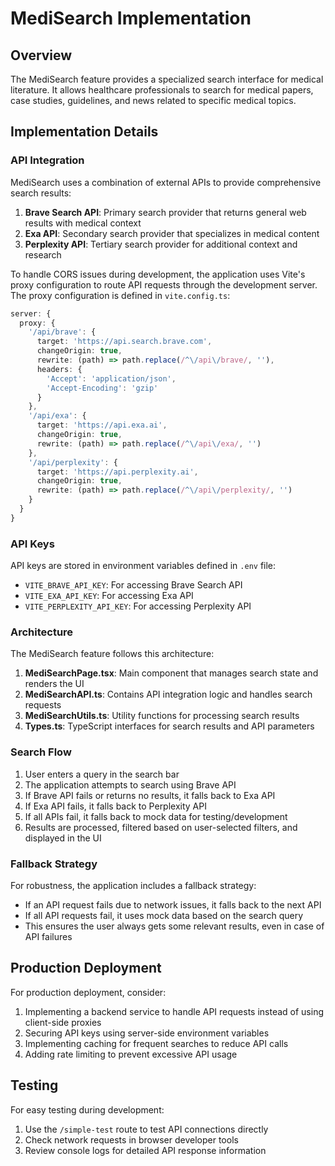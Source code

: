 # MediSearch Implementation

## Overview

The MediSearch feature provides a specialized search interface for medical literature. It allows healthcare professionals to search for medical papers, case studies, guidelines, and news related to specific medical topics.

## Implementation Details

### API Integration

MediSearch uses a combination of external APIs to provide comprehensive search results:

1. **Brave Search API**: Primary search provider that returns general web results with medical context
2. **Exa API**: Secondary search provider that specializes in medical content
3. **Perplexity API**: Tertiary search provider for additional context and research

To handle CORS issues during development, the application uses Vite's proxy configuration to route API requests through the development server. The proxy configuration is defined in `vite.config.ts`:

```typescript
server: {
  proxy: {
    '/api/brave': {
      target: 'https://api.search.brave.com',
      changeOrigin: true,
      rewrite: (path) => path.replace(/^\/api\/brave/, ''),
      headers: {
        'Accept': 'application/json',
        'Accept-Encoding': 'gzip'
      }
    },
    '/api/exa': {
      target: 'https://api.exa.ai',
      changeOrigin: true,
      rewrite: (path) => path.replace(/^\/api\/exa/, '')
    },
    '/api/perplexity': {
      target: 'https://api.perplexity.ai',
      changeOrigin: true,
      rewrite: (path) => path.replace(/^\/api\/perplexity/, '')
    }
  }
}
```

### API Keys

API keys are stored in environment variables defined in `.env` file:

- `VITE_BRAVE_API_KEY`: For accessing Brave Search API
- `VITE_EXA_API_KEY`: For accessing Exa API
- `VITE_PERPLEXITY_API_KEY`: For accessing Perplexity API

### Architecture

The MediSearch feature follows this architecture:

1. **MediSearchPage.tsx**: Main component that manages search state and renders the UI
2. **MediSearchAPI.ts**: Contains API integration logic and handles search requests
3. **MediSearchUtils.ts**: Utility functions for processing search results
4. **Types.ts**: TypeScript interfaces for search results and API parameters

### Search Flow

1. User enters a query in the search bar
2. The application attempts to search using Brave API
3. If Brave API fails or returns no results, it falls back to Exa API
4. If Exa API fails, it falls back to Perplexity API
5. If all APIs fail, it falls back to mock data for testing/development
6. Results are processed, filtered based on user-selected filters, and displayed in the UI

### Fallback Strategy

For robustness, the application includes a fallback strategy:

- If an API request fails due to network issues, it falls back to the next API
- If all API requests fail, it uses mock data based on the search query
- This ensures the user always gets some relevant results, even in case of API failures

## Production Deployment

For production deployment, consider:

1. Implementing a backend service to handle API requests instead of using client-side proxies
2. Securing API keys using server-side environment variables
3. Implementing caching for frequent searches to reduce API calls
4. Adding rate limiting to prevent excessive API usage

## Testing

For easy testing during development:

1. Use the `/simple-test` route to test API connections directly
2. Check network requests in browser developer tools
3. Review console logs for detailed API response information 